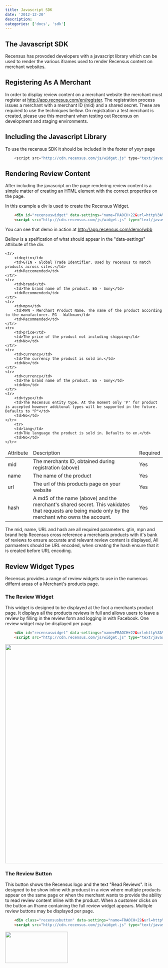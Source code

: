 ```yaml
---
title: Javascript SDK
date: '2012-12-20'
description:
categories: ['docs', 'sdk']
---
```


## The Javascript SDK

Recensus has provoded developers with a javascript library which can be used to render the various iframes 
used to render Recensus content on merchant websites. 

## Registering As A Merchant

In order to display review content on a merchant website the merchant must register at http://app.recnesus.com/en/register.
The registration process issues a merchant with a merchant ID (mid) and a shared secret. These are required to use the techniques bellow. 
On registration a test merchant is created, please use this merchant when testing out Recensus on development and staging environments. 

## Including the Javascript Library

To use the recensus SDK it should be included in the footer of yoyr page

````javascript
    <script src="http://cdn.recensus.com/js/widget.js" type="text/javascript"></script> 
````

## Rendering Review Content

After including the javascript on the page rendering review content is a simple matter of creating an HTML element with the 
correct properties on the page.

In this example a div is used to create the Recensus Widget. 

````html 
	<div id="recensuswidget" data-settings="name=FRAOCH+22&url=http%3A%2F%2Fapp.recensus.com%2Fdemo%2Fwbb&mid=2&hash=e3b660c002d682122537f2ad312ad177"></div>
    <script src="http://cdn.recensus.com/js/widget.js" type="text/javascript"></script> 
````

You can see that demo in action at http://app.recensus.com/demo/wbb

Bellow is a speification of what should appear in the "data-settings" attribute of the div.

<table>
	<thead>
		<td>Attribute</td>
		<td>Description</td>
		<td>Required</td>
	</thead>
	<tr> 
		<td>mid</td>
		<td>The merchants ID, obtained during registration (above)</td>
		<td>Yes</td>
	</tr>
	<tr> 
		<td>name</td>
		<td>The name of the product</td>
		<td>Yes</td>
	</tr>
	<tr> 
		<td>url</td>
		<td>The url of this products page on your website</td>
		<td>Yes</td>
	</tr>
	<tr>
		<td>hash</td>
		<td>A md5 of the name (above) and the merchant's shared secret. This vakidates that requests are being made only by the merchant who owns the account.</td>
		<td>Yes</td>

	<tr> 
		<td>gtin</td>
		<td>GTIN - Global Trade Identifier. Used by recensus to match products across sites.</td>
		<td>Reccomended</td>
	</tr>
	<tr> 
		<td>brand</td>
		<td>The brand name of the product. EG - Sony</td>
		<td>Recommended</td>
	</tr>
	<tr> 
		<td>mpn</td>
		<td>MPN - Merchant Product Name. The name of the product according to the manufactorer. EG - Walkman</td>
		<td>Recommended</td>
	</tr>
	<tr> 
		<td>price</td>
		<td>The price of the product not including shipping</td>
		<td>No</td>
	</tr>
	<tr> 
		<td>currency</td>
		<td>The currency the product is sold in.</td>
		<td>No</td>
	</tr>
	<tr> 
		<td>currency</td>
		<td>The brand name of the product. EG - Sony</td>
		<td>No</td>
	</tr>
	<tr> 
		<td>type</td>
		<td>The Recensus entity type. At the moment only 'P' for product is accepted however additonal types will be supported in the future. Defaults to "P"</td>
		<td>No</td>
	</tr>
		<tr> 
		<td>lang</td>
		<td>THe language the product is sold in. Defaults to en.</td>
		<td>No</td>
	</tr>
</table>


The mid, name, URL and hash are all required parameters. gtin, mpn and brand help Recensus cross reference a merchants products with it's bank of reviews to ensure accurate and relevant review content is displayed, All parmaeters should be URL encoded, when creating the hash ensure that it is created before URL encoding. 

## Review Widget Types

Recensus provides a range of review widgets to use in the numerous differnt areas of a Merchant's products page.

### The Review Widget

This widget is designed to be displayed at the foot a merchants product page. It displays all the products reviews in full and allows users to leave a review by filling in the review form and logging in with Facebook. One review widget may be displayed per page.

````html 
	<div id="recensuswidget" data-settings="name=FRAOCH+22&url=http%3A%2F%2Fapp.recensus.com%2Fdemo%2Fwbb&mid=2&hash=e3b660c002d682122537f2ad312ad177"></div>
    <script src="http://cdn.recensus.com/js/widget.js" type="text/javascript"></script> 
````

<img src="https://s3-sa-east-1.amazonaws.com/developer.recensus.com/review-widget-light.png" height=700 width=700 />

### The Review Button

This button shows the Recensus logo and the text "Read Reviews". It is designed to be show inline with producst in a view where multiple products appear on the same page or when the merchant wants to provide the ability to read review content inline with the product. When a customer clicks on the button an Iframe containing the full review widget appears. Multiple review buttons may be displayed per page.

````html 
	<div class="recensusbutton" data-settings="name=FRAOCH+22&url=http%3A%2F%2Fapp.recensus.com%2Fdemo%2Fwbb&mid=2&hash=e3b660c002d682122537f2ad312ad177"></div>
    <script src="http://cdn.recensus.com/js/widget.js" type="text/javascript"></script> 
````

<img src="https://s3-sa-east-1.amazonaws.com/developer.recensus.com/review-button-dark.png" height=100 width=200/>